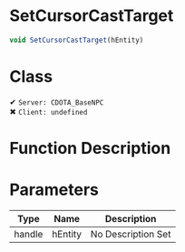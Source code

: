 # SetCursorCastTarget
```js
void SetCursorCastTarget(hEntity)
```
# Class
✔ `Server: CDOTA_BaseNPC`  
✖ `Client: undefined`  

# Function Description

# Parameters
Type|Name|Description
--|--|--
handle|hEntity|No Description Set
